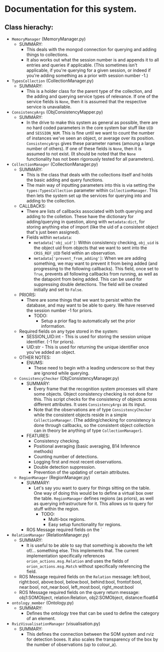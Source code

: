 # Documentation for this system.

## Class hierachy:

 + `MemoryManager`                (MemoryManager.py)
    - SUMMARY:
       - This deals with the mongod connection for querying and adding things to collections.
       - It also works out what the session number is and appends it to all entries and queries if applicable. (This sometimes isn't applicable, if you're querying for a given session, or indeed if you're adding something as a prior with session number -1.)
 + `TypesCollection`              (CollectionManager.py)
    - SUMMARY:
       - This is a holder class for the parent type of the collection, and the adding and querying service types of relevance. If one of the service fields is `None`, then it is assumed that the respective service is unavailable.
 + `ConsistencyArgs`              (ObjConsistencyMapper.py)
    - SUMMARY:
       - In the drive to make this system as general as possible, there are no hard coded parameters in the core system bar stuff like `UID` and   `SESSION_NUM`. This is fine until we want to count the number of instances we've seen an object, or average over its position. `ConsistencyArgs` gives these parameter names (amoung a large number of others). If one of these fields is `None`, then it is assumed to not exist. (It should be noted that the `None` functionality has not been rigorously tested for all parameters).
 + `CollectionManager`            (CollectionManager.py)
    - SUMMARY:
       - This is the class that deals with the collections itself and holds the basic adding and query functions.
       - The main way of inputting parameters into this is via setting the `types:TypesCollection` parameter within `CollectionManager`. This then lets the system set up the services for querying into and adding to the collection.
    - CALLBACKS:
       - There are lists of callbacks associated with both querying and adding to the colletion. These have the dictionary for adding/querying in question, along with `metadata:dict`, for storing anything else of import (like the uid of a consistent object that's just been assigned).
       - Fields within `metadata`:
          - `metadata['obj_uid']`: Within consistency checking, `obj_uid` is the object uid from objects that we want to sent into the `CRSS_REF_UID` field within an observation.
          - `metadata['prevent_from_adding']`: When we are adding something, we may want to prevent it from being added (and progressing to the following callbacks). This field, once set to `True`, prevents all following callbacks from running, as well as the datapoint from being added. This can be used for suppressing double detections. The field will be created initially and set to `False`. 
    - PRIORS:
       - There are some things that we want to persist within the database, and may want to be able to query. We have reserved the session number -1 for priors. 
          - TODO:
             - Setup a prior flag to automatically set the prior information.
    - Required fields on any type stored in the system:
       - SESSION_UID:int - This is used for storing the session unique identifier. (-1 for priors).
       - UID:str - This is used for returning the unique identifier once you've added an object.
    - OTHER NOTES:
       - ENUMS:
          - These need to begin with a leading underscore so that they are ignored while querying.
    + `ConsistencyChecker`        (ObjConsistencyManager.py)
       - SUMMARY:
          - Every frame that the recognition system processes will share some objects. Object consistency checking is not done for this. This script checks for the consistency of objects across different attributes. It uses `ConsistencyArgs` as its input.
          - Note that the observations are of type `ConsistencyChecker` while the consistent objects reside in a simple `CollectionManager`. (The adding/checking for consistency is done through callbacks, so the consistent object collection can in theory be anything of type `CollectionManager`).
       - FEATURES:
          - Consistency checking.
          - Positional averaging (basic averaging, B14 Inference methods)
          - Counting number of detections.
          - Logging first and most recent observations.
          - Double detection suppression.
          - Prevention of the updating of certain attributes.
    + `RegionManager`             (RegionManager.py)
       - SUMMARY:
          - Let's say you want to query for things sitting on the table. One way of doing this would be to define a virtual box over the table. `RegionManager` defines regions (as priors), as well as querying infrastructure for it. This allows us to query for stuff within the region.
             - TODO:
                - Multi-box regions.
                - Easy setup functionality for regions.
       - ROS Message required fields on the `
 + `RelationManager`              (RelationManager.py)
    - SUMMARY:
       - It is useful to be able to say that something is above/to the left of/... something else. This implements that. The current implementation specifically references `orion_actions.msg.Relation` and uses the fields of `orion_actions.msg.Match` without specifically referencing the field.
    - ROS Message required fields on the `Relation` message:
         left:bool, right:bool, above:bool, below:bool,  behind:bool, frontof:bool, near:bool, not_near:bool, left_most:bool, right_most:bool
    - ROS Message required fields on the query return message:
         obj1:SOMObject, relation:Relation, obj2:SOMObject, distance:float64
 + `ontology_member`              (Ontology.py)
    - SUMMARY:
       - Defines the ontology tree that can be used to define the category of an element.
 + `RvizVisualisationManager`     (visualisation.py)
    - SUMMARY:
       - This defines the connection between the SOM system and rviz for detection boxes. It also scales the transparency of the box by the number of observations (up to colour_a).